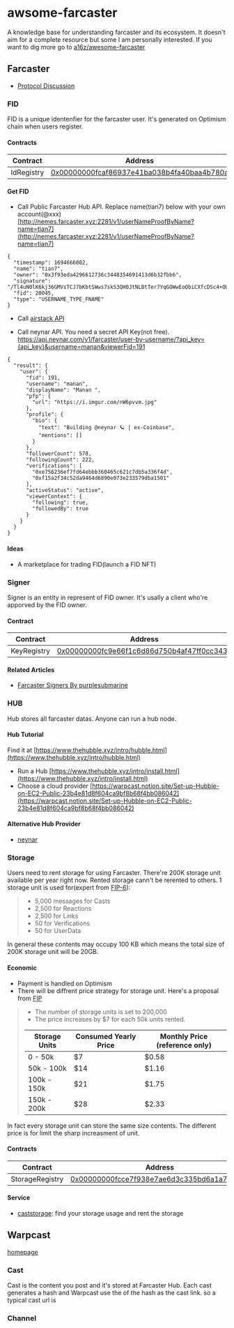 # awsome-farcaster
A knowledge base for understanding farcaster and its ecosystem. It doesn't aim for a complete resource but some I am personally interested. If you want to dig more go to [a16z/awesome-farcaster](https://github.com/a16z/awesome-farcaster)


## Farcaster
- [Protocol Discussion](https://github.com/farcasterxyz/protocol/discussions/)

### FID
FID is a unique identenfier for the farcaster user. It's generated on Optimism chain when users register.
#### Contracts



| Contract | Address|
|  --------  |  -------  |
| IdRegistry | [0x00000000fcaf86937e41ba038b4fa40baa4b780a](https://optimistic.etherscan.io/address/0x00000000fcaf86937e41ba038b4fa40baa4b780a) |

#### Get FID
- Call  Public Farcaster Hub API. Replace name(tian7) below with your own account(@xxx)
[http://nemes.farcaster.xyz:2281/v1/userNameProofByName?name=tian7](http://nemes.farcaster.xyz:2281/v1/userNameProofByName?name=tian7)
```
{
  "timestamp": 1694666002,
  "name": "tian7",
  "owner": "0x3f93eda4296612736c3448354691413d6b32fbb6",
  "signature": "/Tl4uN0lK6kj36GMVsTCJ7bKbtSWws7skS3QH0JtNLBtTer7YqGOWwEoObiCXfcDSc4+OU0o92VXkhQUcS2a5Bs=",
  "fid": 20045,
  "type": "USERNAME_TYPE_FNAME"
}
```

- Call [airstack API](https://docs.airstack.xyz/airstack-docs-and-faqs/guides/farcaster/farcaster-users-details#get-farcaster-profile-details-by-farcaster-name)
  
- Call neynar API. You need a secret API Key(not free).
[https://api.neynar.com/v1/farcaster/user-by-username/?api_key={api_key}&username=manan&viewerFid=191
](https://api.neynar.com/v1/farcaster/user-by-username/?api_key={api_key}&username=manan&viewerFid=191)
```
{
  "result": {
    "user": {
      "fid": 191,
      "username": "manan",
      "displayName": "Manan ",
      "pfp": {
        "url": "https://i.imgur.com/nW6pvvm.jpg"
      },
      "profile": {
        "bio": {
          "text": "Building @neynar 🪐 | ex-Coinbase",
          "mentions": []
        }
      },
      "followerCount": 578,
      "followingCount": 222,
      "verifications": [
        "0xe756236ef7fd64ebbb360465c621c7db5a336f4d",
        "0xf15a2f34c52da9464d6890e073e233579dba1501"
      ],
      "activeStatus": "active",
      "viewerContext": {
        "following": true,
        "followedBy": true
      }
    }
  }
}
```

#### Ideas
- A marketplace for trading FID(launch a FID NFT)
### Signer
Signer is an entity in represent of FID owner. It's usally a client who're apporved by the FID owner.
#### Contract
| Contract | Address|
|  --------  |  -------  |
| KeyRegistry | [0x00000000fc9e66f1c6d86d750b4af47ff0cc343d](https://optimistic.etherscan.io/address/0x00000000fc9e66f1c6d86d750b4af47ff0cc343d) |
#### Related Articles
- [Farcaster Signers By purplesubmarine](https://paragraph.xyz/@purplesubmarine/farcaster-signers)


### HUB
Hub stores all farcaster datas.  Anyone can run a hub node.
#### Hub Tutorial
Find it at [https://www.thehubble.xyz/intro/hubble.html](https://www.thehubble.xyz/intro/hubble.html)
- Run a Hub
[https://www.thehubble.xyz/intro/install.html](https://www.thehubble.xyz/intro/install.html)
- Choose a cloud provider
[https://warpcast.notion.site/Set-up-Hubble-on-EC2-Public-23b4e81d8f604ca9bf8b68f4bb086042](https://warpcast.notion.site/Set-up-Hubble-on-EC2-Public-23b4e81d8f604ca9bf8b68f4bb086042)
#### Alternative Hub Provider
- [neynar](https://neynar.com/)

### Storage
Users need to rent storage for using Farcaster. There're 200K storage unit available per year right now.  Rented storage cann't be rerented to others.
1 storage unit is used for(expert from [FIP-6](https://github.com/farcasterxyz/protocol/discussions/98)):
>-   5,000 messages for Casts
>-   2,500 for Reactions
>-   2,500 for Links
>-   50 for Verifications
>-   50 for UserData

In general these contents may occupy 100 KB which means the total size of 200K storage unit will be 20GB.
#### Economic
- Payment is handled on Optimism
- There will be diffrent price strategy for storage unit. Here's a proposal from [FIP](https://github.com/farcasterxyz/protocol/discussions/126)
> * The number of storage units is set to 200,000
> * The price increases by $7 for each 50k units rented.
> 
> |Storage Units | Consumed	Yearly Price	| Monthly Price (reference only)
> |----|----|----|
> |0 - 50k|	$7|	$0.58|
> |50k - 100k|	$14	|$1.16|
> |100k - 150k|	$21	|$1.75|
> |150k - 200k|	$28	|$2.33|

In fact every storage unit can store the same size contents. The different price is for limit the sharp increasment of unit.

#### Contracts
| Contract | Address|
|  --------  |  -------  |
| StorageRegistry| [0x00000000fcce7f938e7ae6d3c335bd6a1a7c593d](https://optimistic.etherscan.io/address/0x00000000fcce7f938e7ae6d3c335bd6a1a7c593d) |

#### Service
- [caststorage](https://caststorage.com/): find your storage usage and rent the storage

## Warpcast
[homepage](https://warpcast.com/)

### Cast
Cast is the content you post and it's stored at Farcaster Hub. Each cast generates a hash and Warpcast use the of the hash as the cast link.
so a typical cast url is 
### Channel

